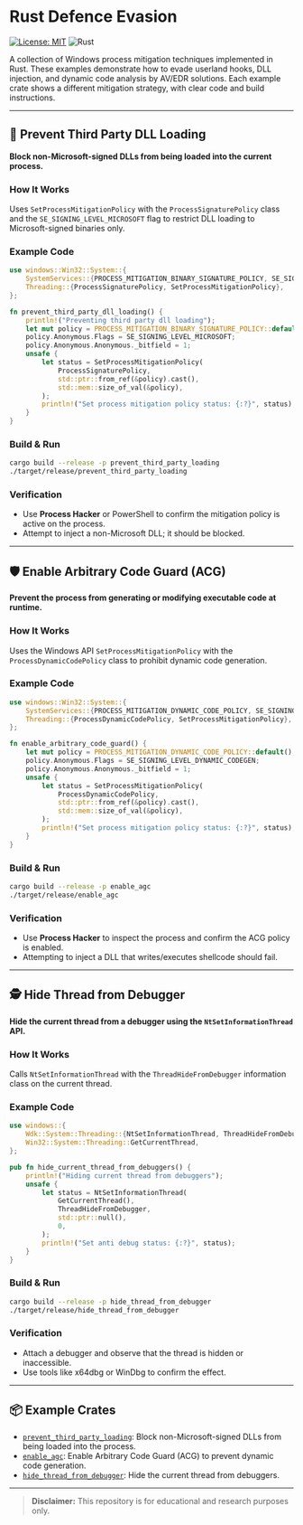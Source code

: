# Rust Defence Evasion

[![License: MIT](https://img.shields.io/badge/License-MIT-yellow.svg)](LICENSE)
![Rust](https://img.shields.io/badge/Rust-Process%20Mitigations-blue)

A collection of Windows process mitigation techniques implemented in Rust. These examples demonstrate how to evade userland hooks, DLL injection, and dynamic code analysis by AV/EDR solutions. Each example crate shows a different mitigation strategy, with clear code and build instructions.

---

## 🚫 Prevent Third Party DLL Loading

**Block non-Microsoft-signed DLLs from being loaded into the current process.**

### How It Works

Uses `SetProcessMitigationPolicy` with the `ProcessSignaturePolicy` class and the `SE_SIGNING_LEVEL_MICROSOFT` flag to restrict DLL loading to Microsoft-signed binaries only.

### Example Code

```rust
use windows::Win32::System::{
    SystemServices::{PROCESS_MITIGATION_BINARY_SIGNATURE_POLICY, SE_SIGNING_LEVEL_MICROSOFT},
    Threading::{ProcessSignaturePolicy, SetProcessMitigationPolicy},
};

fn prevent_third_party_dll_loading() {
    println!("Preventing third party dll loading");
    let mut policy = PROCESS_MITIGATION_BINARY_SIGNATURE_POLICY::default();
    policy.Anonymous.Flags = SE_SIGNING_LEVEL_MICROSOFT;
    policy.Anonymous.Anonymous._bitfield = 1;
    unsafe {
        let status = SetProcessMitigationPolicy(
            ProcessSignaturePolicy,
            std::ptr::from_ref(&policy).cast(),
            std::mem::size_of_val(&policy),
        );
        println!("Set process mitigation policy status: {:?}", status);
    }
}
```

### Build & Run

```sh
cargo build --release -p prevent_third_party_loading
./target/release/prevent_third_party_loading
```

### Verification

- Use **Process Hacker** or PowerShell to confirm the mitigation policy is active on the process.
- Attempt to inject a non-Microsoft DLL; it should be blocked.

---

## 🛡️ Enable Arbitrary Code Guard (ACG)

**Prevent the process from generating or modifying executable code at runtime.**

### How It Works

Uses the Windows API `SetProcessMitigationPolicy` with the `ProcessDynamicCodePolicy` class to prohibit dynamic code generation.

### Example Code

```rust
use windows::Win32::System::{
    SystemServices::{PROCESS_MITIGATION_DYNAMIC_CODE_POLICY, SE_SIGNING_LEVEL_DYNAMIC_CODEGEN},
    Threading::{ProcessDynamicCodePolicy, SetProcessMitigationPolicy},
};

fn enable_arbitrary_code_guard() {
    let mut policy = PROCESS_MITIGATION_DYNAMIC_CODE_POLICY::default();
    policy.Anonymous.Flags = SE_SIGNING_LEVEL_DYNAMIC_CODEGEN;
    policy.Anonymous.Anonymous._bitfield = 1;
    unsafe {
        let status = SetProcessMitigationPolicy(
            ProcessDynamicCodePolicy,
            std::ptr::from_ref(&policy).cast(),
            std::mem::size_of_val(&policy),
        );
        println!("Set process mitigation policy status: {:?}", status);
    }
}
```

### Build & Run

```sh
cargo build --release -p enable_agc
./target/release/enable_agc
```

### Verification

- Use **Process Hacker** to inspect the process and confirm the ACG policy is enabled.
- Attempting to inject a DLL that writes/executes shellcode should fail.

---

## 🕵️ Hide Thread from Debugger

**Hide the current thread from a debugger using the `NtSetInformationThread` API.**

### How It Works

Calls `NtSetInformationThread` with the `ThreadHideFromDebugger` information class on the current thread.

### Example Code

```rust
use windows::{
    Wdk::System::Threading::{NtSetInformationThread, ThreadHideFromDebugger},
    Win32::System::Threading::GetCurrentThread,
};

pub fn hide_current_thread_from_debuggers() {
    println!("Hiding current thread from debuggers");
    unsafe {
        let status = NtSetInformationThread(
            GetCurrentThread(),
            ThreadHideFromDebugger,
            std::ptr::null(),
            0,
        );
        println!("Set anti debug status: {:?}", status);
    }
}
```

### Build & Run

```sh
cargo build --release -p hide_thread_from_debugger
./target/release/hide_thread_from_debugger
```

### Verification

- Attach a debugger and observe that the thread is hidden or inaccessible.
- Use tools like x64dbg or WinDbg to confirm the effect.

---

## 📦 Example Crates

- [`prevent_third_party_loading`](./examples/prevent_third_party_loading): Block non-Microsoft-signed DLLs from being loaded into the process.
- [`enable_agc`](./examples/enable_agc): Enable Arbitrary Code Guard (ACG) to prevent dynamic code generation.
- [`hide_thread_from_debugger`](./examples/hide_thread_from_debugger): Hide the current thread from debuggers.

---

> **Disclaimer:** This repository is for educational and research purposes only.
